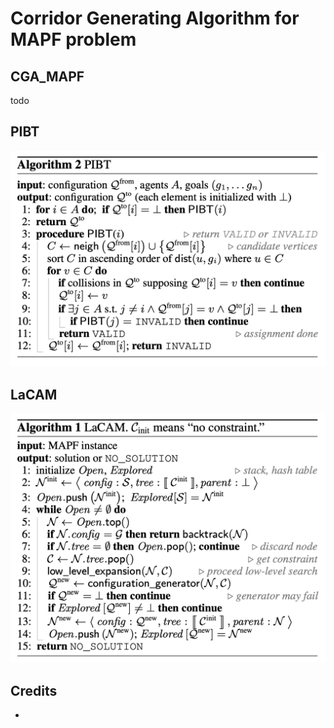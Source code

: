 # Corridor Generating Algorithm for MAPF problem

## CGA_MAPF

todo

## PIBT 

![pics/pibt.png](pics/pibt.png)

## LaCAM

![pics/lacam.png](pics/lacam.png)



## Credits

- []()